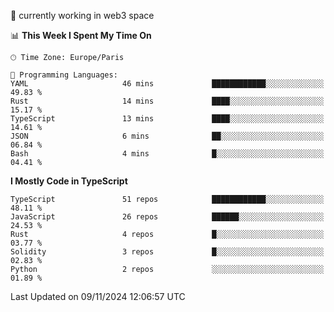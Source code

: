 🔭 currently working in web3 space

<!--START_SECTION:waka-->
📊 **This Week I Spent My Time On** 

```text
🕑︎ Time Zone: Europe/Paris

💬 Programming Languages: 
YAML                     46 mins             ████████████░░░░░░░░░░░░░   49.83 % 
Rust                     14 mins             ████░░░░░░░░░░░░░░░░░░░░░   15.17 % 
TypeScript               13 mins             ████░░░░░░░░░░░░░░░░░░░░░   14.61 % 
JSON                     6 mins              ██░░░░░░░░░░░░░░░░░░░░░░░   06.84 % 
Bash                     4 mins              █░░░░░░░░░░░░░░░░░░░░░░░░   04.41 % 
```

**I Mostly Code in TypeScript** 

```text
TypeScript               51 repos            ████████████░░░░░░░░░░░░░   48.11 % 
JavaScript               26 repos            ██████░░░░░░░░░░░░░░░░░░░   24.53 % 
Rust                     4 repos             █░░░░░░░░░░░░░░░░░░░░░░░░   03.77 % 
Solidity                 3 repos             █░░░░░░░░░░░░░░░░░░░░░░░░   02.83 % 
Python                   2 repos             ░░░░░░░░░░░░░░░░░░░░░░░░░   01.89 % 
```




 Last Updated on 09/11/2024 12:06:57 UTC
<!--END_SECTION:waka-->
